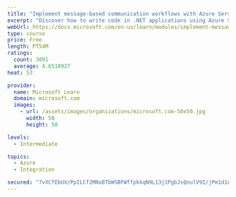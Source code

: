 ```yaml
---
title: "Implement message-based communication workflows with Azure Service Bus"
excerpt: "Discover how to write code in .NET applications using Azure Service Bus for communications that can handle high demand, low bandwidth, and hardware failures."
webUrl: https://docs.microsoft.com/en-us/learn/modules/implement-message-workflows-with-service-bus/
type: course
price: Free
length: PT54M
ratings:
  count: 3091
  average: 4.6518927
heat: 53

provider:
  name: Microsoft Learn
  domain: microsoft.com
  images:
    - url: /assets/images/organizations/microsoft.com-50x50.jpg
      width: 50
      height: 50

levels:
  - Intermediate

topics:
  - Azure
  - Integration

secured: "7vXCfEbUX/PpILCf2MNxBTbWSBFWffpkkqN9L13j1PgbJsQnulV9I/jPm1d1A0VYdgrXfNuD9gW+anzZc5hfX3wNTb90kVmgH1VeiuD1/4Z+G7U7I5a1nyhCISmY3apnx3fFIJOSJqYiquhGevExXSaFJSqO9v1HLtdvzPuQsVONxd8DmXiBvM2KiKAICW9bVs6Ulofa+IqjuZwZ8SKhF84mB9auegLBEc+ZSXbZJTxOTAohOtMBzJ5GZGj1vyQJmO/7JEawzvt32rRUuFpFs1p9pGijPATWTbnnepGRidfDyOEqkt25DE5R7ylK/qtkP+pZKVvLuXxLW3vAiE+7HP68MEvVoiVcShuzRg3jo3bhThDfIaXjKC1qMU7YJ6Dl3aIekLS3JdeoBxK6vGO7mJoO2ZFHJEJgKoyavIg/QMs=;GEwiHoeTOWKBskhdwujmSw=="
---
```


